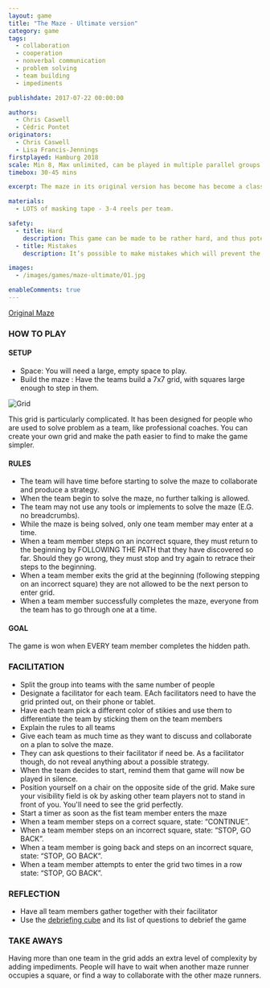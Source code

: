 ```yaml
---
layout: game
title: "The Maze - Ultimate version"
category: game
tags:
  - collaboration
  - cooperation
  - nonverbal communication
  - problem solving
  - team building
  - impediments

publishdate: 2017-07-22 00:00:00

authors:
  - Chris Caswell
  - Cédric Pontet
originators:
  - Chris Caswell
  - Lisa Francis-Jennings
firstplayed: Hamburg 2018
scale: Min 8, Max unlimited, can be played in multiple parallel groups
timebox: 30-45 mins

excerpt: The maze in its original version has become has become a classic of `#play14. We decided to make it a significantly harder by having several teams run the maze at the same time, in the same grid, from different sides. This version adds a nice twist with impediments represented by other team members being in your way when you are in the grid.

materials:
  - LOTS of masking tape - 3-4 reels per team.

safety:
  - title: Hard
    description: This game can be made to be rather hard, and thus potentially very frustrating. It’s important to be conscious of the team’s stress level. Should the team become overly frustrated pause the game, and allow them additional time to rethink their plan.
  - title: Mistakes
    description: It’s possible to make mistakes which will prevent the team from progressing. This can lead to a situation where the team feel they’ve tried all available options are are stuck. If frustration and stress is high, and they believe they’ve exhausted all options, give them a hint to unblock them.

images:
  - /images/games/maze-ultimate/01.jpg

enableComments: true
---
```


[Original Maze](/games/maze)

### HOW TO PLAY

#### SETUP

- Space: You will need a large, empty space to play.
- Build the maze : Have the teams build a 7x7 grid, with squares large enough to step in them.

![Grid](/images/games/maze-ultimate/02.jpg "Grid")

This grid is particularly complicated. It has been designed for people who are used to solve problem as a team, like professional coaches.
You can create your own grid and make the path easier to find to make the game simpler.

#### RULES

- The team will have time before starting to solve the maze to collaborate and produce a strategy.
- When the team begin to solve the maze, no further talking is allowed.
- The team may not use any tools or implements to solve the maze (E.G. no breadcrumbs).
- While the maze is being solved, only one team member may enter at a time.
- When a team member steps on an incorrect square, they must return to the beginning by FOLLOWING THE PATH that they have discovered so far. Should they go wrong, they must stop and try again to retrace their steps to the beginning.
- When a team member exits the grid at the beginning (following stepping on an incorrect square) they are not allowed to be the next person to enter grid.
- When a team member successfully completes the maze, everyone from the team has to go through one at a time.

#### GOAL

The game is won when EVERY team member completes the hidden path.

### FACILITATION

- Split the group into teams with the same number of people
- Designate a facilitator for each team. EAch facilitators need to have the grid printed out, on their phone or tablet.
- Have each team pick a different color of stikies and use them to differentiate the team by sticking them on the team members
- Explain the rules to all teams
- Give each team as much time as they want to discuss and collaborate on a plan to solve the maze.
- They can ask questions to their facilitator if need be. As a facilitator though, do not reveal anything about a possible strategy.
- When the team decides to start, remind them that game will now be played in silence.
- Position yourself on a chair on the opposite side of the grid. Make sure your visibility field is ok by asking other team players not to stand in front of you. You'll need to see the grid perfectly.
- Start a timer as soon as the fist team member enters the maze
- When a team member steps on a correct square, state: “CONTINUE”.
- When a team member steps on an incorrect square, state: “STOP, GO BACK”.
- When a team member is going back and steps on an incorrect square, state: “STOP, GO BACK”.
- When a team member attempts to enter the grid two times in a row state: “STOP, GO BACK”.

### REFLECTION

- Have all team members gather together with their facilitator
- Use the [debriefing cube](http://thedebriefingcube.com) and its list of questions to debrief the game

### TAKE AWAYS

Having more than one team in the grid adds an extra level of complexity by adding impediments. People will have to wait when another maze runner occupies a square, or find a way to collaborate with the other maze runners.
